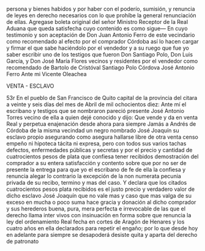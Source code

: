 persona y bienes habidos y por haber con el poderío, sumisión, y renuncia de leyes en derecho necesarios con lo que prohíbe la general renunciación de ellas. Agregase boleta original del señor Ministro Receptor de la Real Aduana que queda satisfecha cuyo contenido es como sigue— En cuyo testimonio y son aceptación de Don Juan Antonio Ferro de este vecindario como recomendado al efecto por el comprador Córdoba así lo hacen cargar y firmar el que sabe haciéndolo por el vendedor y a su ruego que fue yo saber escribir uno de los testigos que fueron Don Santiago Polo, Don Luis García, y Don José María Flores vecinos y residentes por el vendedor como recomendado de Bartolo de Cristóval Santiago Polo Córdova José Antonio Ferro Ante mi Vicente Oleachea

VENTA - ESCLAVO

53r En el pueblo de San Francisco de Quito capital de la provincia del citara a veinte y seis días del mes de Abril de mil ochocientos diez: Ante mí el escribano y testigos que se nombraron pareció presente José Antonio Torres vecino de ella a quien dejé conocido y dijo: Que vende y da en venta Real y perpetua enajenación desde ahora para siempre Jamás a Andrés de Córdoba de la misma vecindad un negro nombrado José Joaquín su esclavo propio asegurando como asegura hallarse libre de otra venta censo empeño ni hipoteca tácita ni expresa, pero con todos sus varios tachas defectos, enfermedades públicas y secretas y por el precio y cantidad de cuatrocientos pesos de plata que confiesa tener recibidos demostración del comprador a su entera satisfacción y contento sobre que por no ser de presente la entrega para que yo el escribano de fe de ella la confiesa y renuncia alegar lo contrario la excepción de la non numerata pecunia privada de su recibo, termino y mas del caso. Y declara que los citados cuatrocientos pesos plata recibidos es el justo precio y verdadero valor de dicho esclavo José Joaquín que no vale mas y caso que mas valga de su exceso en mucha o poco suma hace gracia y donación al dicho comprador y sus herederos buena, pura, mera perfecta e irrevocable de las que el derecho llama inter vivos con insinuación en forma sobre que renuncia la ley del ordenamiento Real fecha en cortes de Aragón de Henares y los cuatro años en ella declarados para repetir el engaño; por lo que desde hoy en adelante para siempre se desapoderá desiste quita y aparta del derecho de patronato
